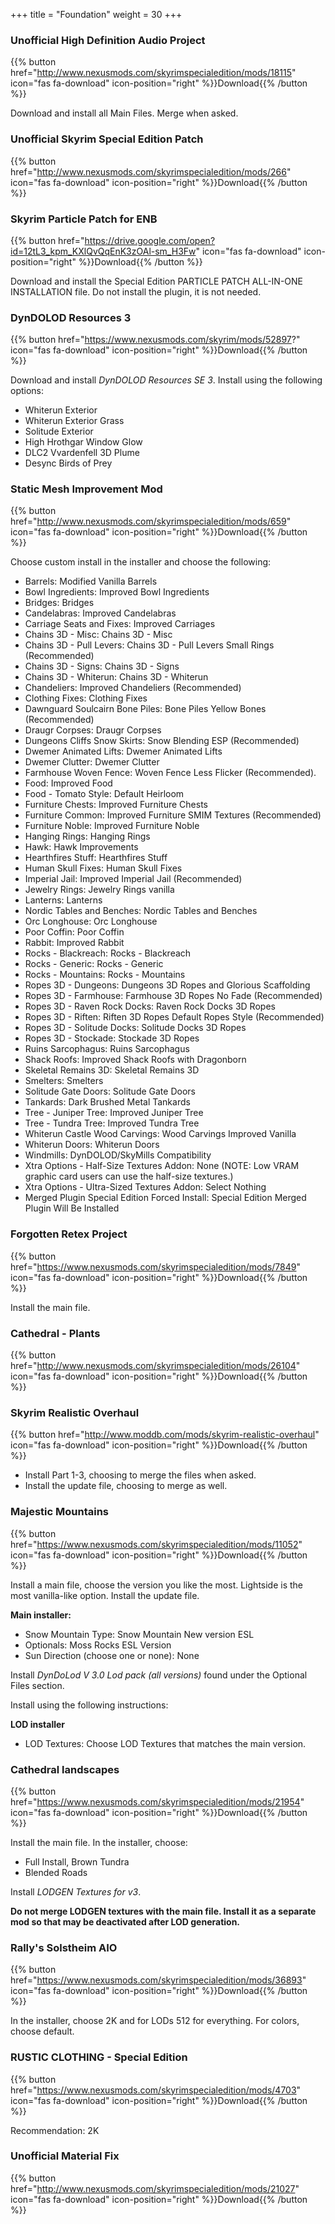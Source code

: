+++
title = "Foundation"
weight = 30
+++

### Unofficial High Definition Audio Project
{{% button href="http://www.nexusmods.com/skyrimspecialedition/mods/18115" icon="fas fa-download" icon-position="right" %}}Download{{% /button %}}

Download and install all Main Files. Merge when asked. 

### Unofficial Skyrim Special Edition Patch
{{% button href="http://www.nexusmods.com/skyrimspecialedition/mods/266" icon="fas fa-download" icon-position="right" %}}Download{{% /button %}}

### Skyrim Particle Patch for ENB
{{% button href="https://drive.google.com/open?id=12tL3_kpm_KXlQvQqEnK3zOAl-sm_H3Fw" icon="fas fa-download" icon-position="right" %}}Download{{% /button %}}

Download and install the Special Edition PARTICLE PATCH ALL-IN-ONE INSTALLATION file. Do not install the plugin, it is not needed.

### DynDOLOD Resources 3
{{% button href="https://www.nexusmods.com/skyrim/mods/52897?" icon="fas fa-download" icon-position="right" %}}Download{{% /button %}}

Download and install *DynDOLOD Resources SE 3*. Install using the following options:

* Whiterun Exterior
* Whiterun Exterior Grass
* Solitude Exterior
* High Hrothgar Window Glow
* DLC2 Vvardenfell 3D Plume
* Desync Birds of Prey

### Static Mesh Improvement Mod
{{% button href="http://www.nexusmods.com/skyrimspecialedition/mods/659" icon="fas fa-download" icon-position="right" %}}Download{{% /button %}}

Choose custom install in the installer and choose the following:

* Barrels: Modified Vanilla Barrels
* Bowl Ingredients: Improved Bowl Ingredients
* Bridges: Bridges
* Candelabras: Improved Candelabras
* Carriage Seats and Fixes: Improved Carriages
* Chains 3D - Misc: Chains 3D - Misc
* Chains 3D - Pull Levers: Chains 3D - Pull Levers Small Rings (Recommended)
* Chains 3D - Signs: Chains 3D - Signs
* Chains 3D - Whiterun: Chains 3D - Whiterun
* Chandeliers: Improved Chandeliers (Recommended)
* Clothing Fixes: Clothing Fixes
* Dawnguard Soulcairn Bone Piles: Bone Piles Yellow Bones (Recommended)
* Draugr Corpses: Draugr Corpses
* Dungeons Cliffs Snow Skirts: Snow Blending ESP (Recommended)
* Dwemer Animated Lifts: Dwemer Animated Lifts
* Dwemer Clutter: Dwemer Clutter
* Farmhouse Woven Fence: Woven Fence Less Flicker (Recommended).
* Food: Improved Food
* Food - Tomato Style: Default Heirloom
* Furniture Chests: Improved Furniture Chests
* Furniture Common: Improved Furniture SMIM Textures (Recommended)
* Furniture Noble: Improved Furniture Noble
* Hanging Rings: Hanging Rings
* Hawk: Hawk Improvements
* Hearthfires Stuff: Hearthfires Stuff
* Human Skull Fixes: Human Skull Fixes
* Imperial Jail: Improved Imperial Jail (Recommended)
* Jewelry Rings: Jewelry Rings vanilla
* Lanterns: Lanterns
* Nordic Tables and Benches: Nordic Tables and Benches
* Orc Longhouse: Orc Longhouse
* Poor Coffin: Poor Coffin
* Rabbit: Improved Rabbit
* Rocks - Blackreach: Rocks - Blackreach
* Rocks - Generic: Rocks - Generic
* Rocks - Mountains: Rocks - Mountains
* Ropes 3D - Dungeons: Dungeons 3D Ropes and Glorious Scaffolding
* Ropes 3D - Farmhouse: Farmhouse 3D Ropes No Fade (Recommended)
* Ropes 3D - Raven Rock Docks: Raven Rock Docks 3D Ropes
* Ropes 3D - Riften: Riften 3D Ropes Default Ropes Style (Recommended)
* Ropes 3D - Solitude Docks: Solitude Docks 3D Ropes
* Ropes 3D - Stockade: Stockade 3D Ropes
* Ruins Sarcophagus: Ruins Sarcophagus
* Shack Roofs: Improved Shack Roofs with Dragonborn
* Skeletal Remains 3D: Skeletal Remains 3D
* Smelters: Smelters
* Solitude Gate Doors: Solitude Gate Doors
* Tankards: Dark Brushed Metal Tankards
* Tree - Juniper Tree: Improved Juniper Tree
* Tree - Tundra Tree: Improved Tundra Tree
* Whiterun Castle Wood Carvings: Wood Carvings Improved Vanilla
* Whiterun Doors: Whiterun Doors
* Windmills: DynDOLOD/SkyMills Compatibility
* Xtra Options - Half-Size Textures Addon: None (NOTE: Low VRAM graphic card users can use the half-size textures.)
* Xtra Options - Ultra-Sized Textures Addon: Select Nothing
* Merged Plugin Special Edition Forced Install: Special Edition Merged Plugin Will Be Installed

### Forgotten Retex Project
{{% button href="https://www.nexusmods.com/skyrimspecialedition/mods/7849" icon="fas fa-download" icon-position="right" %}}Download{{% /button %}}

Install the main file.

### Cathedral - Plants
{{% button href="http://www.nexusmods.com/skyrimspecialedition/mods/26104" icon="fas fa-download" icon-position="right" %}}Download{{% /button %}}

### Skyrim Realistic Overhaul
{{% button href="http://www.moddb.com/mods/skyrim-realistic-overhaul" icon="fas fa-download" icon-position="right" %}}Download{{% /button %}}

* Install Part 1-3, choosing to merge the files when asked.
* Install the update file, choosing to merge as well.

### Majestic Mountains
{{% button href="https://www.nexusmods.com/skyrimspecialedition/mods/11052" icon="fas fa-download" icon-position="right" %}}Download{{% /button %}}

Install a main file, choose the version you like the most. Lightside is the most vanilla-like option. Install the update file.

**Main installer:**

* Snow Mountain Type: Snow Mountain New version ESL
* Optionals: Moss Rocks ESL Version
* Sun Direction (choose one or none): None

Install *DynDoLod V 3.0 Lod pack (all versions)* found under the Optional Files section. 

Install using the following instructions:

**LOD installer**

* LOD Textures: Choose LOD Textures that matches the main version.

### Cathedral landscapes
{{% button href="https://www.nexusmods.com/skyrimspecialedition/mods/21954" icon="fas fa-download" icon-position="right" %}}Download{{% /button %}}

Install the main file. In the installer, choose:
* Full Install, Brown Tundra
* Blended Roads

Install *LODGEN Textures for v3*.

**Do not merge LODGEN textures with the main file. Install it as a separate mod so that may be deactivated after LOD generation.** 

### Rally's Solstheim AIO
{{% button href="https://www.nexusmods.com/skyrimspecialedition/mods/36893" icon="fas fa-download" icon-position="right" %}}Download{{% /button %}}

In the installer, choose 2K and for LODs 512 for everything. For colors, choose default.

### RUSTIC CLOTHING - Special Edition
{{% button href="https://www.nexusmods.com/skyrimspecialedition/mods/4703" icon="fas fa-download" icon-position="right" %}}Download{{% /button %}}

Recommendation: 2K

### Unofficial Material Fix
{{% button href="http://www.nexusmods.com/skyrimspecialedition/mods/21027" icon="fas fa-download" icon-position="right" %}}Download{{% /button %}}

